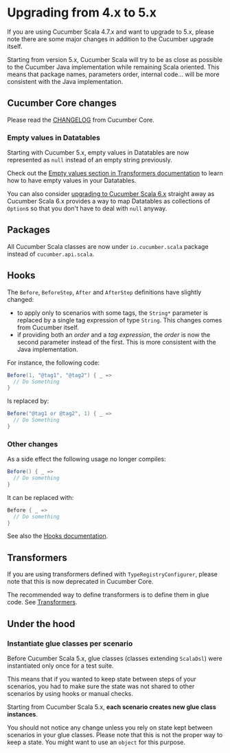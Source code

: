 # Upgrading from 4.x to 5.x

If you are using Cucumber Scala 4.7.x and want to upgrade to 5.x, please note there are some major changes in addition to the Cucumber upgrade itself.

Starting from version 5.x, Cucumber Scala will try to be as close as possible to the Cucumber Java implementation while remaining Scala oriented.
This means that package names, parameters order, internal code... will be more consistent with the Java implementation.

## Cucumber Core changes

Please read the [CHANGELOG](https://github.com/cucumber/cucumber-jvm/blob/master/CHANGELOG.md) from Cucumber Core.

### Empty values in Datatables

Starting with Cucumber 5.x, empty values in Datatables are now represented as `null` instead of an empty string previously.

Check out the [Empty values section in Transformers documentation](https://github.com/cucumber/cucumber-jvm-scala/blob/master/docs/transformers.md#empty-values) to learn how to have empty values in your Datatables.

You can also consider [upgrading to Cucumber Scala 6.x](upgrade_v6.md) straight away as Cucumber Scala 6.x provides a way to map Datatables as collections of `Option`s so that you don't have to deal with `null` anyway. 

## Packages

All Cucumber Scala classes are now under `io.cucumber.scala` package instead of `cucumber.api.scala`.

## Hooks

The `Before`, `BeforeStep`, `After` and `AfterStep` definitions have slightly changed:
- to apply only to scenarios with some tags, the `String*` parameter is replaced by a single tag expression of type `String`.
This changes comes from Cucumber itself.
- if providing both an _order_ and a _tag expression_, the _order_ is now the second parameter instead of the first.
This is more consistent with the Java implementation.

For instance, the following code:

```scala
Before(1, "@tag1", "@tag2") { _ =>
  // Do Something    
}
```

Is replaced by:

```scala
Before("@tag1 or @tag2", 1) { _ =>
  // Do Something    
}
```

### Other changes

As a side effect the following usage no longer compiles:
```scala
Before() { _ =>
  // Do something
}
```
It can be replaced with:
```scala
Before { _ =>
  // Do something
}
```

See also the [Hooks documentation](hooks.md).

## Transformers

If you are using transformers defined with `TypeRegistryConfigurer`, please note that this is now deprecated in Cucumber Core.

The recommended way to define transformers is to define them in glue code. See [Transformers](./transformers.md).

## Under the hood

### Instantiate glue classes per scenario

Before Cucumber Scala 5.x, glue classes (classes extending `ScalaDsl`) were instantiated only once for a test suite.

This means that if you wanted to keep state between steps of your scenarios, you had to make sure the state was not shared to other scenarios by using hooks or manual checks.

Starting from Cucumber Scala 5.x, **each scenario creates new glue class instances**.

You should not notice any change unless you rely on state kept between scenarios in your glue classes.
Please note that this is not the proper way to keep a state.
You might want to use an `object` for this purpose.  
